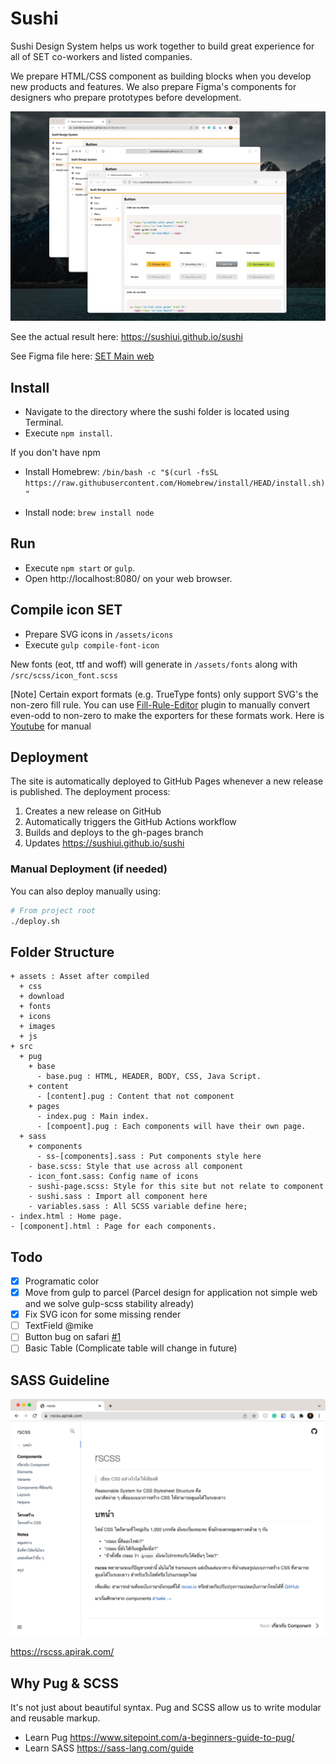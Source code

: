 # Sushi

Sushi Design System helps us work together to build great experience for all of SET co-workers and listed companies.

We prepare HTML/CSS component as building blocks when you develop new products and features. We also prepare Figma's components for designers who prepare prototypes before development.

![Sushi screen](assets/images/preview.png)

See the actual result here: https://sushiui.github.io/sushi

See Figma file here: [SET Main web](https://www.figma.com/file/YMSF7WZuIfrg33Rk9v1kYg/%E2%9D%96-SET-MAIN-%2F-Web?node-id=496%3A7663)

## Install

- Navigate to the directory where the sushi folder is located using Terminal.
- Execute `npm install`.

If you don't have npm

- Install Homebrew: `/bin/bash -c "$(curl -fsSL https://raw.githubusercontent.com/Homebrew/install/HEAD/install.sh)"`

- Install node: `brew install node`

## Run

- Execute `npm start` or `gulp`.
- Open http://localhost:8080/ on your web browser.

## Compile icon SET

- Prepare SVG icons in `/assets/icons`
- Execute `gulp compile-font-icon`

New fonts (eot, ttf and woff) will generate in `/assets/fonts` along with `/src/scss/icon_font.scss`

[Note] Certain export formats (e.g. TrueType fonts) only support SVG's the non-zero fill rule. You can use [Fill-Rule-Editor](https://www.figma.com/community/plugin/771155994770327940/Fill-Rule-Editor) plugin to manually convert even-odd to non-zero to make the exporters for these formats work. Here is [Youtube](https://www.youtube.com/watch?v=j6dZw3K_E3M) for manual

## Deployment

The site is automatically deployed to GitHub Pages whenever a new release is published. The deployment process:

1. Creates a new release on GitHub
2. Automatically triggers the GitHub Actions workflow
3. Builds and deploys to the gh-pages branch
4. Updates https://sushiui.github.io/sushi

### Manual Deployment (if needed)

You can also deploy manually using:

```bash
# From project root
./deploy.sh
```

## Folder Structure

```
+ assets : Asset after compiled
  + css
  + download
  + fonts
  + icons
  + images
  + js
+ src
  + pug
    + base
      - base.pug : HTML, HEADER, BODY, CSS, Java Script.
    + content
      - [content].pug : Content that not component
    + pages
      - index.pug : Main index.
      - [compoent].pug : Each components will have their own page.
  + sass
    + components
      - ss-[components].sass : Put components style here
    - base.scss: Style that use across all component
    - icon_font.sass: Config name of icons
    - sushi-page.scss: Style for this site but not relate to component
    - sushi.sass : Import all component here
    - variables.sass : All SCSS variable define here;
- index.html : Home page.
- [component].html : Page for each components.
```

## Todo

- [x] Programatic color
- [x] Move from gulp to parcel (Parcel design for application not simple web and we solve gulp-scss stability already)
- [x] Fix SVG icon for some missing render
- [ ] TextField @mike
- [ ] Button bug on safari [#1](https://github.com/SET-Design-System/sushi/issues/1)
- [ ] Basic Table (Complicate table will change in future)

## SASS Guideline

![RSCSS Website](assets/images/rscss.png)

https://rscss.apirak.com/

## Why Pug & SCSS

It's not just about beautiful syntax. Pug and SCSS allow us to write modular and reusable markup.

- Learn Pug https://www.sitepoint.com/a-beginners-guide-to-pug/
- Learn SASS https://sass-lang.com/guide
